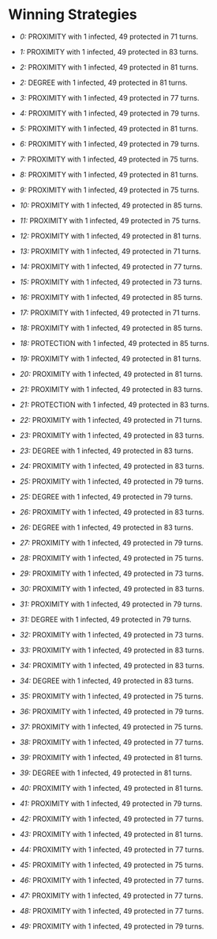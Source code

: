 # Winning Strategies

* _0:_ PROXIMITY with 1 infected, 49 protected in 71 turns.


* _1:_ PROXIMITY with 1 infected, 49 protected in 83 turns.


* _2:_ PROXIMITY with 1 infected, 49 protected in 81 turns.


* _2:_ DEGREE with 1 infected, 49 protected in 81 turns.


* _3:_ PROXIMITY with 1 infected, 49 protected in 77 turns.


* _4:_ PROXIMITY with 1 infected, 49 protected in 79 turns.


* _5:_ PROXIMITY with 1 infected, 49 protected in 81 turns.


* _6:_ PROXIMITY with 1 infected, 49 protected in 79 turns.


* _7:_ PROXIMITY with 1 infected, 49 protected in 75 turns.


* _8:_ PROXIMITY with 1 infected, 49 protected in 81 turns.


* _9:_ PROXIMITY with 1 infected, 49 protected in 75 turns.


* _10:_ PROXIMITY with 1 infected, 49 protected in 85 turns.


* _11:_ PROXIMITY with 1 infected, 49 protected in 75 turns.


* _12:_ PROXIMITY with 1 infected, 49 protected in 81 turns.


* _13:_ PROXIMITY with 1 infected, 49 protected in 71 turns.


* _14:_ PROXIMITY with 1 infected, 49 protected in 77 turns.


* _15:_ PROXIMITY with 1 infected, 49 protected in 73 turns.


* _16:_ PROXIMITY with 1 infected, 49 protected in 85 turns.


* _17:_ PROXIMITY with 1 infected, 49 protected in 71 turns.


* _18:_ PROXIMITY with 1 infected, 49 protected in 85 turns.


* _18:_ PROTECTION with 1 infected, 49 protected in 85 turns.


* _19:_ PROXIMITY with 1 infected, 49 protected in 81 turns.


* _20:_ PROXIMITY with 1 infected, 49 protected in 81 turns.


* _21:_ PROXIMITY with 1 infected, 49 protected in 83 turns.


* _21:_ PROTECTION with 1 infected, 49 protected in 83 turns.


* _22:_ PROXIMITY with 1 infected, 49 protected in 71 turns.


* _23:_ PROXIMITY with 1 infected, 49 protected in 83 turns.


* _23:_ DEGREE with 1 infected, 49 protected in 83 turns.


* _24:_ PROXIMITY with 1 infected, 49 protected in 83 turns.


* _25:_ PROXIMITY with 1 infected, 49 protected in 79 turns.


* _25:_ DEGREE with 1 infected, 49 protected in 79 turns.


* _26:_ PROXIMITY with 1 infected, 49 protected in 83 turns.


* _26:_ DEGREE with 1 infected, 49 protected in 83 turns.


* _27:_ PROXIMITY with 1 infected, 49 protected in 79 turns.


* _28:_ PROXIMITY with 1 infected, 49 protected in 75 turns.


* _29:_ PROXIMITY with 1 infected, 49 protected in 73 turns.


* _30:_ PROXIMITY with 1 infected, 49 protected in 83 turns.


* _31:_ PROXIMITY with 1 infected, 49 protected in 79 turns.


* _31:_ DEGREE with 1 infected, 49 protected in 79 turns.


* _32:_ PROXIMITY with 1 infected, 49 protected in 73 turns.


* _33:_ PROXIMITY with 1 infected, 49 protected in 83 turns.


* _34:_ PROXIMITY with 1 infected, 49 protected in 83 turns.


* _34:_ DEGREE with 1 infected, 49 protected in 83 turns.


* _35:_ PROXIMITY with 1 infected, 49 protected in 75 turns.


* _36:_ PROXIMITY with 1 infected, 49 protected in 79 turns.


* _37:_ PROXIMITY with 1 infected, 49 protected in 75 turns.


* _38:_ PROXIMITY with 1 infected, 49 protected in 77 turns.


* _39:_ PROXIMITY with 1 infected, 49 protected in 81 turns.


* _39:_ DEGREE with 1 infected, 49 protected in 81 turns.


* _40:_ PROXIMITY with 1 infected, 49 protected in 81 turns.


* _41:_ PROXIMITY with 1 infected, 49 protected in 79 turns.


* _42:_ PROXIMITY with 1 infected, 49 protected in 77 turns.


* _43:_ PROXIMITY with 1 infected, 49 protected in 81 turns.


* _44:_ PROXIMITY with 1 infected, 49 protected in 77 turns.


* _45:_ PROXIMITY with 1 infected, 49 protected in 75 turns.


* _46:_ PROXIMITY with 1 infected, 49 protected in 77 turns.


* _47:_ PROXIMITY with 1 infected, 49 protected in 77 turns.


* _48:_ PROXIMITY with 1 infected, 49 protected in 77 turns.


* _49:_ PROXIMITY with 1 infected, 49 protected in 79 turns.



